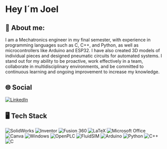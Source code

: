 # Hey I´m Joel

 ## 🌟 About me:

  I am a Mechatronics engineer in my final semester, with experience in programming languages such as C, C++, and Python, as well as microcontrollers like Arduino and ESP32. I have also created 3D models of individual pieces and designed pneumatic circuits for automated systems. I stand out for my ability to be proactive, work effectively in a team, collaborate in multidisciplinary environments, and be committed to continuous learning and ongoing improvement to increase my knowledge.

 ## 🌐 Social

  [![LinkedIn](https://img.shields.io/badge/LinkedIn-blue?style=for-the-badge&logo=linkedin&logoColor=white)](https://www.linkedin.com/in/joel-yedra20/)

 ## 🖥 Tech Stack

![SolidWorks](https://img.shields.io/badge/SolidWorks-E70A1C?style=for-the-badge&logo=solidworks&logoColor=white)
![Inventor](https://img.shields.io/badge/Autodesk%20Inventor-FF6D00?style=for-the-badge&logo=autodesk&logoColor=white)
![Fusion 360](https://img.shields.io/badge/Fusion%20360-F29305?style=for-the-badge&logo=autodesk&logoColor=white)
![LaTeX](https://img.shields.io/badge/LaTeX-008080?style=for-the-badge&logo=latex&logoColor=white)
![Microsoft Office](https://img.shields.io/badge/Microsoft_Office-D83B01?style=for-the-badge&logo=microsoft-office&logoColor=white)
![Canva](https://img.shields.io/badge/Canva-00C4CC?style=for-the-badge&logo=canva&logoColor=white)
![Windows](https://img.shields.io/badge/Windows-0078D6?style=for-the-badge&logo=windows&logoColor=white)
![OpenPLC](https://img.shields.io/badge/OpenPLC-1A1A1A?style=for-the-badge&logo=plc&logoColor=white)
![FluidSIM](https://img.shields.io/badge/FluidSIM-0B5FA5?style=for-the-badge&logo=air&logoColor=white)
![Arduino](https://img.shields.io/badge/Arduino-00979D?style=for-the-badge&logo=arduino&logoColor=white)
![Python](https://img.shields.io/badge/Python-3776AB?style=for-the-badge&logo=python&logoColor=white)
![C++](https://img.shields.io/badge/C++-00599C?style=for-the-badge&logo=c%2B%2B&logoColor=white)
![C](https://img.shields.io/badge/C-000000?style=for-the-badge&logo=c&logoColor=white)


  







